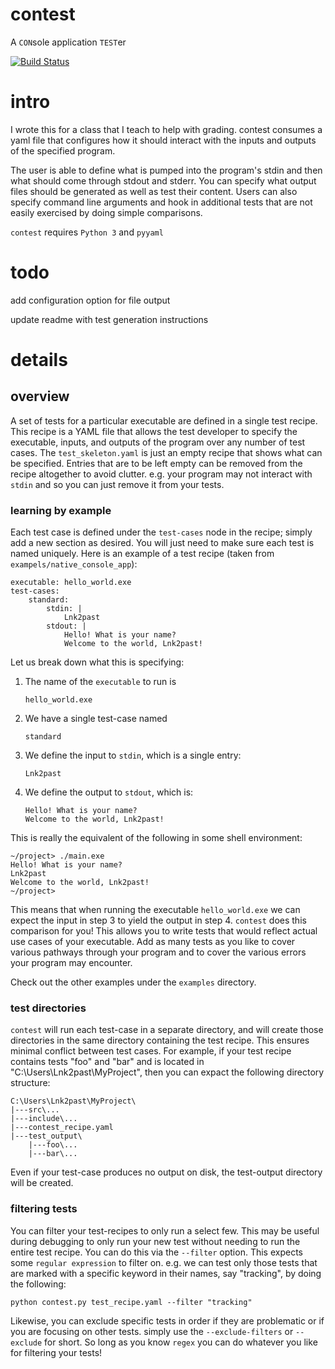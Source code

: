 # contest
A ```CON```sole application ```TEST```er

[![Build Status](https://travis-ci.org/Lnk2past/contest.svg?branch=master)](https://travis-ci.org/Lnk2past/contest)

# intro
I wrote this for a class that I teach to help with grading. contest consumes a yaml file that configures how it should interact with the inputs and outputs of the specified program.

The user is able to define what is pumped into the program's stdin and then what should come through stdout and stderr. You can specify what output files should be generated as well as test their content. Users can also specify command line arguments and hook in additional tests that are not easily exercised by doing simple comparisons.

```contest``` requires ```Python 3``` and ```pyyaml```

# todo
add configuration option for file output

update readme with test generation instructions

# details
## overview
A set of tests for a particular executable are defined in a single test recipe. This recipe is a YAML file that allows the test developer to specify the executable, inputs, and outputs of the program over any number of test cases. The ```test_skeleton.yaml``` is just an empty recipe that shows what can be specified. Entries that are to be left empty can be removed from the recipe altogether to avoid clutter. e.g. your program may not interact with ```stdin``` and so you can just remove it from your tests.

### learning by example
Each test case is defined under the ```test-cases``` node in the recipe; simply add a new section as desired. You will just need to make sure each test is named uniquely. Here is an example of a test recipe (taken from ```exampels/native_console_app```):

```
executable: hello_world.exe
test-cases:
    standard:
        stdin: |
            Lnk2past
        stdout: |
            Hello! What is your name?
            Welcome to the world, Lnk2past!
```

Let us break down what this is specifying:

1. The name of the ```executable``` to run is
    ```
    hello_world.exe
    ```
2. We have a single test-case named
    ```
    standard
    ```
3. We define the input to ```stdin```, which is a single entry:
    ```
    Lnk2past
    ```
4. We define the output to ```stdout```, which is:
    ```
    Hello! What is your name?
    Welcome to the world, Lnk2past!
    ```

This is really the equivalent of the following in some shell environment:
```
~/project> ./main.exe
Hello! What is your name?
Lnk2past
Welcome to the world, Lnk2past!
~/project>
```

This means that when running the executable ```hello_world.exe``` we can expect the input in step 3 to yield the output in step 4. ```contest``` does this comparison for you! This allows you to write tests that would reflect actual use cases of your executable. Add as many tests as you like to cover various pathways through your program and to cover the various errors your program may encounter.

Check out the other examples under the ```examples``` directory.

### test directories

```contest``` will run each test-case in a separate directory, and will create those directories in the same directory containing the test recipe. This ensures minimal conflict between test cases. For example, if your test recipe contains tests "foo" and "bar" and is located in "C:\Users\Lnk2past\MyProject", then you can expact the following directory structure:

```
C:\Users\Lnk2past\MyProject\
|---src\...
|---include\...
|---contest_recipe.yaml
|---test_output\
    |---foo\...
    |---bar\...
```

Even if your test-case produces no output on disk, the test-output directory will be created.

### filtering tests

You can filter your test-recipes to only run a select few. This may be useful during debugging to only run your new test without needing to run the entire test recipe. You can do this via the ```--filter``` option. This expects some ```regular expression``` to filter on. e.g. we can test only those tests that are marked with a specific keyword in their names, say "tracking", by doing the following:

```
python contest.py test_recipe.yaml --filter "tracking"
```

Likewise, you can exclude specific tests in order if they are problematic or if you are focusing on other tests. simply use the ```--exclude-filters``` or ```--exclude``` for short. So long as you know ```regex``` you can do whatever you like for filtering your tests!